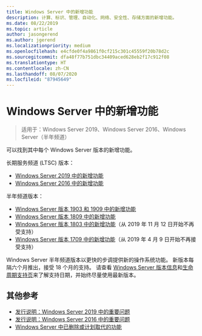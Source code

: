 ```yaml
---
title: Windows Server 中的新增功能
description: 计算、标识、管理、自动化、网络、安全性、存储方面的新增功能。
ms.date: 08/22/2019
ms.topic: article
author: jasongerend
ms.author: jgerend
ms.localizationpriority: medium
ms.openlocfilehash: e4cfde0f4a9861f0cf215c301c45559f20b78d2c
ms.sourcegitcommit: dfa48f77b751dbc34409aced628eb2f17c912f08
ms.translationtype: HT
ms.contentlocale: zh-CN
ms.lasthandoff: 08/07/2020
ms.locfileid: "87945649"
---
```

# <a name="whats-new-in-windows-server"></a>Windows Server 中的新增功能

> 适用于：Windows Server 2019、Windows Server 2016、Windows Server（半年频道）

可以找到其中每个 Windows Server 版本的新增功能。

长期服务频道 (LTSC) 版本：

- [Windows Server 2019 中的新增功能](../get-started-19/whats-new-19.md)
- [Windows Server 2016 中的新增功能](whats-new-in-windows-server-2016.md)

半年频道版本：

- [Windows Server 版本 1903 和 1909 中的新增功能](../get-started-19/whats-new-in-windows-server-1903-1909.md)
- [Windows Server 版本 1809 中的新增功能](whats-new-in-windows-server-1809.md)
- [Windows Server 版本 1803 中的新增功能](whats-new-in-windows-server-1803.md)（从 2019 年 11 月 12 日开始不再受支持）
- [Windows Server 版本 1709 中的新增功能](whats-new-in-windows-server-1709.md)（从 2019 年 4 月 9 日开始不再接受支持）

Windows Server 半年频道版本以更快的步调提供新的操作系统功能。 新版本每隔六个月推出，接受 18 个月的支持。 请查看 [Windows Server 版本信息](windows-server-release-info.md)和[生命周期支持页](https://support.microsoft.com/lifecycle)来了解支持日期，并始终尽量使用最新版本。

## <a name="additional-references"></a>其他参考

- [发行说明：Windows Server 2019 中的重要问题](../get-started-19/rel-notes-19.md)
- [发行说明：Windows Server 2016 中的重要问题](Windows-Server-2016-GA-Release-Notes.md)
- [Windows Server 中已删除或计划取代的功能](../get-started-19/removed-features.md)